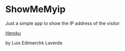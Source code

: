 ShowMeMyip
========

Just a simple app to show the IP address of the visitor


[Heroku](http://showmemyip.herokuapp.com/)


by Luis Edimerchk Laverde